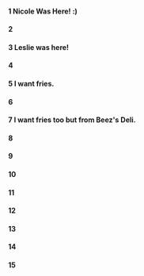 #### 1 Nicole Was Here! :)
#### 2
#### 3 Leslie was here!
#### 4
#### 5 I want fries. 
#### 6
#### 7 I want fries too but from Beez's Deli.
#### 8
#### 9
#### 10
#### 11
#### 12
#### 13
#### 14
#### 15